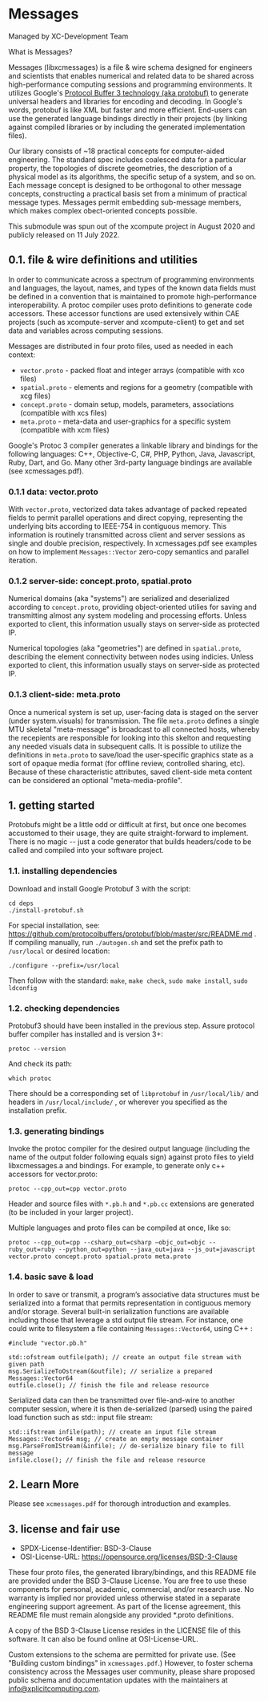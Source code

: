 # Messages

Managed by XC-Development Team

What is Messages? 

Messages (libxcmessages) is a file & wire schema designed for engineers and scientists that enables numerical and related data to be shared across high-performance computing sessions and programming environments. It utilizes Google's <a href=https://developers.google.com/protocol-buffers/docs/downloads>Protocol Buffer 3 technology (aka protobuf)</a> to generate universal headers and libraries for encoding and decoding. In Google's words, protobuf is like XML but faster and more efficient. End-users can use the generated language bindings directly in their projects (by linking against compiled libraries or by including the generated implementation files).

Our library consists of ~18 practical concepts for computer-aided engineering. The standard spec includes coalesced data for a particular property, the topologies of discrete geometries, the description of a physical model as its algorithms, the specific setup of a system, and so on. Each message concept is designed to be orthogonal to other message concepts, constructing a practical basis set from a minimum of practical message types. Messages permit embedding sub-message members, which makes complex obect-oriented concepts possible.

This submodule was spun out of the xcompute project in August 2020 and publicly released on 11 July 2022. 

## 0.1. file & wire definitions and utilities

In order to communicate across a spectrum of programming environments and languages, the layout, names, and types of the known data fields must be defined in a convention that is maintained to promote high-performance interoperability. A protoc compiler uses proto definitions to generate code accessors. These accessor functions are used extensively within CAE projects (such as xcompute-server and xcompute-client) to get and set data and variables across computing sessions.

Messages are distributed in four proto files, used as needed in each context:

- `vector.proto` - packed float and integer arrays (compatible with xco files)
- `spatial.proto` - elements and regions for a geometry (compatible with xcg files) 
- `concept.proto` - domain setup, models, parameters, associations (compatible with xcs files)
- `meta.proto` - meta-data and user-graphics for a specific system (compatible with xcm files)


Google's Protoc 3 compiler generates a linkable library and bindings for the following languages: C++, Objective-C, C#, PHP, Python, Java, Javascript, Ruby, Dart, and Go. Many other 3rd-party language bindings are available (see xcmessages.pdf).

### 0.1.1 data: vector.proto

With `vector.proto`, vectorized data takes advantage of packed repeated fields to permit parallel operations and direct copying, representing the underlying bits according to IEEE-754 in contiguous memory. This information is routinely transmitted across client and server sessions as single and double precision, respectively. In xcmessages.pdf see examples on how to implement `Messages::Vector` zero-copy semantics and parallel iteration.

### 0.1.2 server-side: concept.proto, spatial.proto

Numerical domains (aka "systems") are serialized and deserialized according to `concept.proto`, providing object-oriented utilies for saving and transmitting almost any system modeling and processing efforts. Unless exported to client, this information usually stays on server-side as protected IP.

Numerical topologies (aka "geometries") are defined in `spatial.proto`, describing the element connectivity between nodes using indicies. Unless exported to client, this information usually stays on server-side as protected IP.

### 0.1.3 client-side: meta.proto

Once a numerical system is set up, user-facing data is staged on the server (under system.visuals) for transmission. The file `meta.proto` defines a single MTU skeletal "meta-message" is broadcast to all connected hosts, whereby the recepients are responsible for looking into this skelton and requesting any needed visuals data in subsequent calls. It is possible to utilize the definitions in `meta.proto` to save/load the user-specific graphics state as a sort of opaque media format (for offline review, controlled sharing, etc). Because of these characteristic attributes, saved client-side meta content can be considered an optional "meta-media-profile".

## 1. getting started

Protobufs might be a little odd or difficult at first, but once one becomes accustomed to their usage, they are quite straight-forward to implement. There is no magic -- just a code generator that builds headers/code to be called and compiled into your software project.

### 1.1. installing dependencies

Download and install Google Protobuf 3 with the script:
```
cd deps
./install-protobuf.sh
```

For special installation, see: https://github.com/protocolbuffers/protobuf/blob/master/src/README.md
. If compiling manually, run `./autogen.sh`  and set the prefix path to `/usr/local` or desired location: 
```
./configure --prefix=/usr/local
```
Then follow with the standard: `make`, `make check`, `sudo make install`, `sudo ldconfig`

### 1.2. checking dependencies

Protobuf3 should have been installed in the previous step. Assure protocol buffer compiler has installed and is version 3+:
```
protoc --version
```
And check its path:
```
which protoc
```
There should be a corresponding set of `libprotobuf` in `/usr/local/lib/` and headers in `/usr/local/include/` , or wherever you specified as the installation prefix.

### 1.3. generating bindings

Invoke the protoc compiler for the desired output language (including the name of the output folder following equals sign) against proto files to yield libxcmessages.a and bindings. For example, to generate only c++ accessors for vector.proto:

```
protoc --cpp_out=cpp vector.proto
```
Header and source files with `*.pb.h` and `*.pb.cc` extensions are generated (to be included in your larger project).

Multiple languages and proto files can be compiled at once, like so:

```
protoc --cpp_out=cpp --csharp_out=csharp –objc_out=objc --ruby_out=ruby --python_out=python --java_out=java --js_out=javascript vector.proto concept.proto spatial.proto meta.proto
```

### 1.4. basic save & load

In order to save or transmit, a program’s associative data structures must be serialized into a format that permits representation in contiguous memory and/or storage. Several built-in serialization functions are available including those that leverage a std output file stream. For instance, one could write to filesystem a file containing `Messages::Vector64`, using C++ :

```#include "vector.pb.h" ```

```
std::ofstream outfile(path); // create an output file stream with given path
msg.SerializeToOstream(&outfile); // serialize a prepared Messages::Vector64
outfile.close(); // finish the file and release resource
```
Serialized data can then be transmitted over file-and-wire to another computer session, where it is then de-serialized (parsed) using the paired load function such as std:: input file stream:
```
std::ifstream infile(path); // create an input file stream
Messages::Vector64 msg; // create an empty message container
msg.ParseFromIStream(&infile); // de-serialize binary file to fill message
infile.close(); // finish the file and release resource
```
## 2. Learn More

Please see `xcmessages.pdf` for thorough introduction and examples.

## 3. license and fair use

- SPDX-License-Identifier: BSD-3-Clause
- OSI-License-URL: https://opensource.org/licenses/BSD-3-Clause

These four proto files, the generated library/bindings, and this README file are provided under the BSD 3-Clause License.
You are free to use these components for personal, academic, commercial, and/or research use.  No warranty is implied nor provided unless otherwise stated in a separate engineering support agreement.  As part of the license agreement, this README file must remain alongside any provided *.proto definitions.

A copy of the BSD 3-Clause License resides in the LICENSE file of this software. It can also be found online at OSI-License-URL.

Custom extensions to the schema are permitted for private use.  (See "Building custom bindings" in `xcmessages.pdf`.)
However, to foster schema consistency across the Messages user community, please share proposed public schema and documentation updates with the maintainers at info@xplicitcomputing.com.

